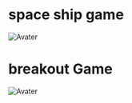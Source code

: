 # space ship game
![Avater]("assets/gif/spaceShip.gif")
# breakout Game
![Avater]("assets/gif/breakoutGame.gif")